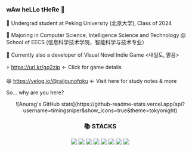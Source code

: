### wAw heLLo tHeRe 👋
🔭 Undergrad student at Peking University (北京大学), Class of 2024

🌱 Majoring in Computer Science, Intelligence Science and Technology @ School of EECS (信息科学技术学院，智能科学与技术专业）

💬 Currently also a developer of Visual Novel Indie Game <내일도, 맑음>

  ⚡ https://url.kr/gq2zip <- Click for game details

😄 https://velog.io/@railgunofpku <- Visit here for study notes & more

So... why are you here?



<div align=center>![Anurag's GitHub stats](https://github-readme-stats.vercel.app/api?username=timingsniper&show_icons=true&theme=tokyonight)
  
  <h3>📚 STACKS</h3></div>

<div align=center> 
<img src="https://img.shields.io/badge/C++-00599C?style=for-the-badge&logo=c%2B%2B&logoColor=white">
<img src="https://img.shields.io/badge/Java-007396?style=for-the-badge&logo=java&logoColor=white">
<img src="https://img.shields.io/badge/Python-3776AB?style=for-the-badge&logo=python&logoColor=white">
  <img src="https://img.shields.io/badge/TensorFlow-FF6F00?style=for-the-badge&logo=opengl&logoColor=white">
<img src="https://img.shields.io/badge/Ren'py-FF7F7F?style=for-the-badge&logo=renpy&logoColor=white">
<img src="https://img.shields.io/badge/Swift-F05138?style=for-the-badge&logo=swift&logoColor=white">
<img src="https://img.shields.io/badge/Unity-FFFFFF?style=for-the-badge&logo=unity&logoColor=black">
<img src="https://img.shields.io/badge/OpenGL-5586A4?style=for-the-badge&logo=opengl&logoColor=white">
<br>




<!--
![Top Langs](https://github-readme-stats.vercel.app/api/top-langs/?username=timingsniper&layout=compact&theme=tokyonight)
-->




<!--
**timingsniper/timingsniper** is a ✨ _special_ ✨ repository because its `README.md` (this file) appears on your GitHub profile.

Here are some ideas to get you started:

- 🔭 I’m currently working on ...
- 🌱 I’m currently learning ...
- 👯 I’m looking to collaborate on ...
- 🤔 I’m looking for help with ...
- 💬 Ask me about ...
- 📫 How to reach me: ...
- 😄 Pronouns: ...
- ⚡ Fun fact: ...
-->
